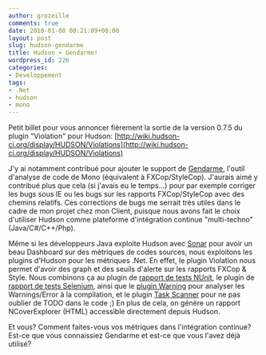 ```yaml
---
author: grozeille
comments: true
date: 2010-01-08 00:21:09+00:00
layout: post
slug: hudson-gendarme
title: Hudson + Gendarme!
wordpress_id: 226
categories:
- Developpement
tags:
- .Net
- hudson
- mono
---
```


Petit billet pour vous annoncer fièrement la sortie de la version 0.7.5 du plugin "Violation" pour Hudson: [http://wiki.hudson-ci.org/display/HUDSON/Violations](http://wiki.hudson-ci.org/display/HUDSON/Violations)

J'y ai notamment contribué pour ajouter le support de [Gendarme](http://www.mono-project.com/Gendarme), l'outil d'analyse de code de Mono (équivalent à FXCop/StyleCop).
J'aurais aimé y contribué plus que cela (si j'avais eu le temps...) pour par exemple corriger les bugs sous IE ou les bugs sur les rapports FXCop/StyleCop avec des chemins relatifs.
Ces corrections de bugs me serrait très utiles dans le cadre de mon projet chez mon Client, puisque nous avons fait le choix d'utiliser Hudson comme plateforme d'intégration continue "multi-techno" (Java/C#/C++/Php).

Même si les développeurs Java exploite Hudson avec [Sonar](http://sonar.codehaus.org/) pour avoir un beau Dashboard sur des métriques de codes sources, nous exploitons les plugins d'Hudson pour les métriques .Net. En effet, le plugin Violation nous permet d'avoir des graph et des seuils d'alerte sur les rapports FXCop & Style. Nous combinons ça au plugin de [rapport de tests NUnit](http://wiki.hudson-ci.org/display/HUDSON/NUnit+Plugin), le plugin de [rapport de tests Selenium](http://wiki.hudson-ci.org/display/HUDSON/Seleniumhq+Plugin), ainsi que le [plugin Warning](http://wiki.hudson-ci.org/display/HUDSON/Warnings+Plugin) pour analyser les Warnings/Error à la compilation, et le plugin [Task Scanner](http://wiki.hudson-ci.org/display/HUDSON/Task+Scanner+Plugin) pour ne pas oublier de TODO dans le code ;) En plus de cela, on génère un rapport NCoverExplorer (HTML) accessible directement depuis Hudson.

Et vous? Comment faites-vous vos métriques dans l'intégration continue? Est-ce que vous connaissiez Gendarme et est-ce que vous l'avez déjà utilisé?
